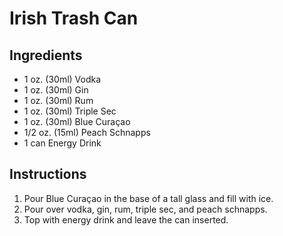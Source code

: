 # Irish Trash Can

## Ingredients

- 1 oz. (30ml) Vodka
- 1 oz. (30ml) Gin
- 1 oz. (30ml) Rum
- 1 oz. (30ml) Triple Sec
- 1 oz. (30ml) Blue Curaçao
- 1/2 oz. (15ml) Peach Schnapps
- 1 can Energy Drink

## Instructions

1. Pour Blue Curaçao in the base of a tall glass and fill with ice.
2. Pour over vodka, gin, rum, triple sec, and peach schnapps.
3. Top with energy drink and leave the can inserted.